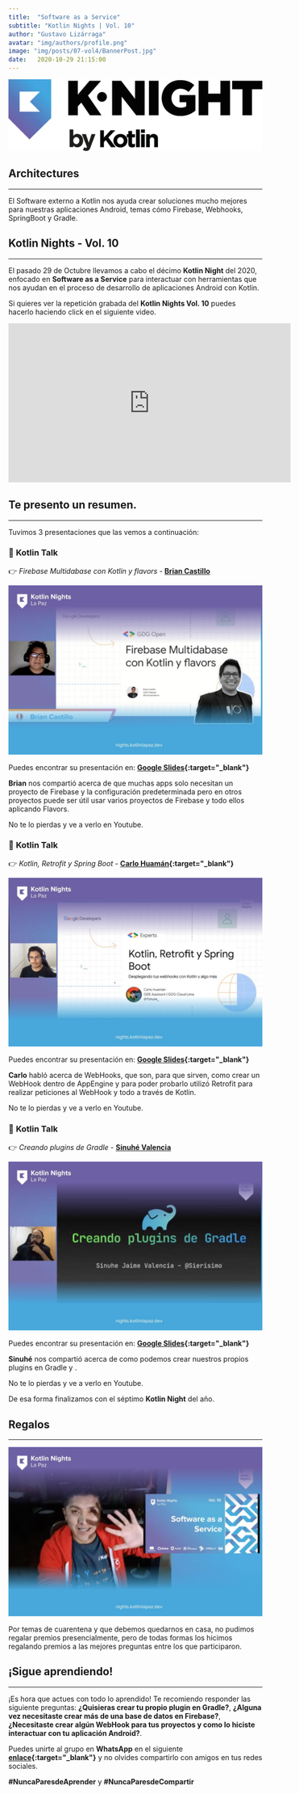 ```yaml
---
title:  "Software as a Service"
subtitle: "Kotlin Nights | Vol. 10"
author: "Gustavo Lizárraga"
avatar: "img/authors/profile.png"
image: "img/posts/07-vol4/BannerPost.jpg"
date:   2020-10-29 21:15:00
---
```


<img src="img/knights/knightlogo.png" alt="K-Night" class="responsive-logo">

## **Architectures**
---

El Software externo a Kotlin nos ayuda crear soluciones mucho mejores para nuestras aplicaciones Android, temas cómo Firebase, Webhooks, SpringBoot y Gradle. 

## **Kotlin Nights - Vol. 10**
---

El pasado 29 de Octubre llevamos a cabo el décimo **Kotlin Night** del 2020, enfocado en **Software as a Service** para interactuar con herramientas que nos ayudan en el proceso de desarrollo de aplicaciones Android con Kotlin.

Si quieres ver la repetición grabada del **Kotlin Nights Vol. 10** puedes hacerlo haciendo click en el siguiente video.

<div class="video-container">
<iframe width="560" height="315" src="https://www.youtube.com/embed/vsu7BXnG3nk" frameborder="0" allow="accelerometer; autoplay; encrypted-media; gyroscope; picture-in-picture" allowfullscreen></iframe></div>

## **Te presento un resumen.**
---
Tuvimos 3 presentaciones que las vemos a continuación:

### 📢 **Kotlin Talk**

👉 *Firebase Multidabase con Kotlin y flavors* - **[Brian Castillo](https://twitter.com/briansalvattore)**

<img src="img/posts/13-vol10/FotoBrian.jpg" alt="Brian Castillo" class="responsive">

Puedes encontrar su presentación en: **[Google Slides](https://docs.google.com/presentation/d/1qHNBUvvlFkgHeUcIEDxZOCCgL2C8QaROTPQT2pRL_3w/edit#slide=id.g5b9a4bdf9e_0_358){:target="_blank"}**

**Brian** nos compartió acerca de que muchas apps solo necesitan un proyecto de Firebase y la configuración predeterminada pero en otros proyectos puede ser útil usar varios proyectos de Firebase y todo ellos aplicando Flavors.

No te lo pierdas y ve a verlo en Youtube.

### 📢 **Kotlin Talk**

👉 *Kotlin, Retrofit y Spring Boot* - **[Carlo Huamán](https://twitter.com/tohure_){:target="_blank"}**

<img src="img/posts/13-vol10/FotoCarlo.jpg" alt="Carlo Renzo" class="responsive">

Puedes encontrar su presentación en: **[Google Slides](https://docs.google.com/presentation/d/e/2PACX-1vR3AcSw83iIwsS9nTHpoCtGPaOQj6RZ1Tq3AhGf9eJcMlhi7Q7pxb0I7VPyxuCtnWApeS4zuOH7XGSH/pub?start=false&loop=false&delayms=3000&slide=id.g8b71a22d50_0_169){:target="_blank"}**

**Carlo** habló acerca de WebHooks, que son, para que sirven, como crear un WebHook dentro de AppEngine y para poder probarlo utilizó Retrofit para realizar peticiones al WebHook y todo a través de Kotlin.

No te lo pierdas y ve a verlo en Youtube.

### 📢 **Kotlin Talk**

👉 *Creando plugins de Gradle* - **[Sinuhé Valencia](https://twitter.com/Sierisimo)**

<img src="img/posts/13-vol10/FotoSier.jpg" alt="Sier Valencia" class="responsive">

Puedes encontrar su presentación en: **[Google Slides](https://docs.google.com/presentation/d/12QodNfJcLdpekR0M05VYucJTYS2FsFg4o3WPTnkHzd4/edit){:target="_blank"}**

**Sinuhé** nos compartió acerca de como podemos crear nuestros propios plugins en Gradle y .

No te lo pierdas y ve a verlo en Youtube.

De esa forma finalizamos con el séptimo **Kotlin Night** del año.

## **Regalos**
---

<img src="img/posts/13-vol10/FotoPremios.jpg" alt="Premios" class="responsive">

Por temas de cuarentena y que debemos quedarnos en casa, no pudimos regalar premios presencialmente, pero de todas formas los hicimos regalando premios a las mejores preguntas entre los que participaron. 

## **¡Sigue aprendiendo!**
---

¡Es hora que actues con todo lo aprendido!
Te recomiendo responder las siguiente preguntas:
**¿Quisieras crear tu propio plugin en Gradle?**, **¿Alguna vez necesitaste crear más de una base de datos en Firebase?**, **¿Necesitaste crear algún WebHook para tus proyectos y como lo hiciste interactuar con tu aplicación Android?**.

Puedes unirte al grupo en **WhatsApp** en el siguiente **[enlace](https://chat.whatsapp.com/IB0gxV6ke1H2ilzitfwkas){:target="_blank"}** y no olvides compartirlo con amigos en tus redes sociales.

**#NuncaParesdeAprender** y **#NuncaParesdeCompartir**

